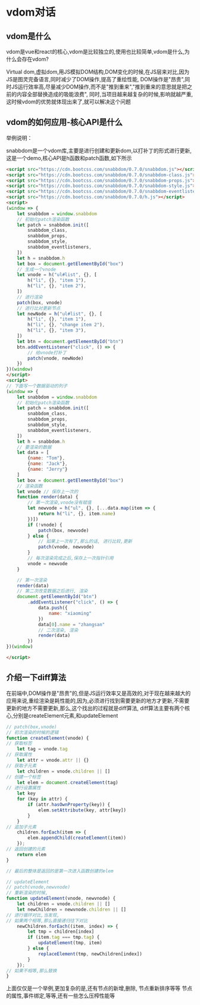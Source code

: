 # vdom对话

## vdom是什么

vdom是vue和react的核心,vdom是比较独立的,使用也比较简单,vdom是什么,为什么会存在vdom?

Virtual dom,虚拟dom,用JS模拟DOM结构,DOM变化的时候,在JS层来对比,因为JS是图灵完备语言,同时减少了DOM操作,提高了重绘性能,
DOM操作是"昂贵",同时JS运行效率高,尽量减少DOM操作,而不是"推到重来","推到重来的意思就是把之前的内容全部替换造成的吸能浪费",
同时,当项目越来越复杂的时候,影响就越严重,这时候vdom的优势就体现出来了,就可以解决这个问题

## vdom的如何应用-核心API是什么

举例说明：

snabbdom是一个vdom库,主要是进行创建和更新dom,以打补丁的形式进行更新,这是一个demo,核心API是h函数和patch函数,如下所示

```html
<script src="https://cdn.bootcss.com/snabbdom/0.7.0/snabbdom.js"></script>
<script src="https://cdn.bootcss.com/snabbdom/0.7.0/snabbdom-class.js"></script>
<script src="https://cdn.bootcss.com/snabbdom/0.7.0/snabbdom-props.js"></script>
<script src="https://cdn.bootcss.com/snabbdom/0.7.0/snabbdom-style.js"></script>
<script src="https://cdn.bootcss.com/snabbdom/0.7.0/snabbdom-eventlisteners.js"></script>
<script src="https://cdn.bootcss.com/snabbdom/0.7.0/h.js"></script>
<script>
(window => {
    let snabbdom = window.snabbdom
    // 初始化patch渲染函数
    let patch = snabbdom.init([
        snabbdom_class,
        snabbdom_props,
        snabbdom_style,
        snabbdom_eventlisteners,
    ])
    let h = snabbdom.h
    let box = document.getElementById("box")
    // 生成一个vnode
    let vnode = h("ul#list", {}, [
        h("li", {}, "item 1"),
        h("li", {}, "item 2"),
    ])
    // 进行渲染
    patch(box, vnode)
    // 进行比对更新节点
    let newNode = h("ul#list", {}, [
        h("li", {}, "item 1"),
        h("li", {}, "change item 2"),
        h("li", {}, "item 3"),
    ])
    let btn = document.getElementById("btn")
    btn.addEventListener("click", () => {
        // 给vnode打补丁
        patch(vnode, newNode)
    })
})(window)
</script>
<script>
// 下面写一个数据驱动的列子
(window => {
    let snabbdom = window.snabbdom
    // 初始化patch渲染函数
    let patch = snabbdom.init([
        snabbdom_class,
        snabbdom_props,
        snabbdom_style,
        snabbdom_eventlisteners,
    ])
    let h = snabbdom.h
    // 要渲染的数据
    let data = [
        {name: "Tom"},
        {name: "Jack"},
        {name: "Jerry"}
    ]
    let box = document.getElementById("box")
    // 渲染函数
    let vnode // 保存上一次的
    function render(data) {
        // 第一次渲染,vnode没有赋值
        let newvode = h("ul", {}, [...data.map(item => {
            return h("li", {}, item.name)
        })])
        if (!vnode) {
            patch(box, newvode)
        } else {
            // 如果上一次有了,那么的话, 进行比较,更新
            patch(vnode, newvode)
        }
        // 每次渲染完成之后,保存上一次指针引用
        vnode = newvode
    }

    // 第一次渲染
    render(data)
    // 第二次改变数据之后进行, 渲染
    document.getElementById("btn")
        .addEventListener("click", () => {
            data.push({
                name: "xiaoming"
            })
            data[0].name = "zhangsan"
            // 二次渲染, 渲染
            render(data)
        })
})(window)

</script>
```

## 介绍一下diff算法

在前端中,DOM操作是"昂贵"的,但是JS运行效率又是高效的,对于现在越来越大的应用来说,重绘渲染是耗性能的,因为,必须进行找到需要更新的地方才更新,不需要更新的地方不需要更新,那么,这个找出的过程就是diff算法,
diff算法主要有两个核心,分别是createElement元素,和updateElement

```javascript
// patch(box,vnode) 
// 初次渲染的时候的逻辑
function createElement(vnode) {
// 获取标签
    let tag = vnode.tag
// 获取属性
    let attr = vnode.attr || {}
// 获取子元素
    let children = vnode.children || []
// 创建一个标签
    let elem = document.createElement(tag)
// 进行设置属性
    let key
    for (key in attr) {
        if (attr.hasOwnProperty(key)) {
            elem.setAttribute(key, attr[key])
        }
    }
// 追加子元素
    children.forEach(item => {
        elem.appendChild(createElement(item))
    });
// 返回创建的元素
    return elem
}

// 最后的整体是返回的是第一次进入函数创建的elem

// updateElement
// patch(vnode,newvnode)
// 重新渲染的时候, 
function updateElement(vnode, newvnode) {
    let children = vnode.children || []
    let newChildren = newvnode.children || []
// 进行循环对比,当发现,
// 如果两个相等,那么直接递归往下对比
    newChildren.forEach((item, index) => {
        let tmp = children[index]
        if (item.tag === tmp.tag) {
            updateElement(tmp, item)
        } else {
            replaceElement(tmp, newChildren[index])
        }
    });
// 如果不相等,那么替换
}

```

上面仅仅是一个举例,更加复杂的是,还有节点的新增,删除,
节点重新排序等等
节点的属性,事件绑定,等等,还有一些怎么压榨性能等